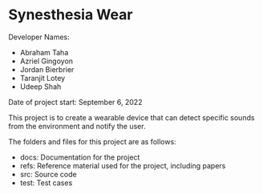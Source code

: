 # Synesthesia Wear

Developer Names:
- Abraham Taha
- Azriel Gingoyon
- Jordan Bierbrier
- Taranjit Lotey
- Udeep Shah

Date of project start:
September 6, 2022

This project is to create a wearable device that can detect specific sounds from the environment and notify the user.

The folders and files for this project are as follows:

- docs: Documentation for the project
- refs: Reference material used for the project, including papers
- src: Source code
- test: Test cases
